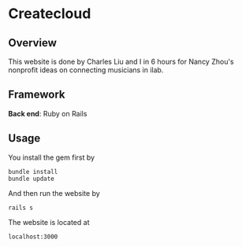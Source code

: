 # Createcloud
## Overview
This website is done by Charles Liu and I in 6 hours for Nancy Zhou's nonprofit ideas on connecting musicians in ilab.
## Framework
<b>Back end</b>: Ruby on Rails
## Usage
You install the gem first by
```
bundle install
bundle update
```
And then run the website by
```
rails s
```
The website is located at
```
localhost:3000
```
